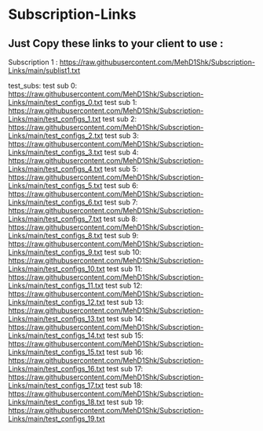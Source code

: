 # Subscription-Links
## Just Copy these links to your client to use :
Subscription 1 : https://raw.githubusercontent.com/MehD1Shk/Subscription-Links/main/sublist1.txt

test_subs:
test sub 0: https://raw.githubusercontent.com/MehD1Shk/Subscription-Links/main/test_configs_0.txt
test sub 1: https://raw.githubusercontent.com/MehD1Shk/Subscription-Links/main/test_configs_1.txt
test sub 2: https://raw.githubusercontent.com/MehD1Shk/Subscription-Links/main/test_configs_2.txt
test sub 3: https://raw.githubusercontent.com/MehD1Shk/Subscription-Links/main/test_configs_3.txt
test sub 4: https://raw.githubusercontent.com/MehD1Shk/Subscription-Links/main/test_configs_4.txt
test sub 5: https://raw.githubusercontent.com/MehD1Shk/Subscription-Links/main/test_configs_5.txt
test sub 6: https://raw.githubusercontent.com/MehD1Shk/Subscription-Links/main/test_configs_6.txt
test sub 7: https://raw.githubusercontent.com/MehD1Shk/Subscription-Links/main/test_configs_7.txt
test sub 8: https://raw.githubusercontent.com/MehD1Shk/Subscription-Links/main/test_configs_8.txt
test sub 9: https://raw.githubusercontent.com/MehD1Shk/Subscription-Links/main/test_configs_9.txt
test sub 10: https://raw.githubusercontent.com/MehD1Shk/Subscription-Links/main/test_configs_10.txt
test sub 11: https://raw.githubusercontent.com/MehD1Shk/Subscription-Links/main/test_configs_11.txt
test sub 12: https://raw.githubusercontent.com/MehD1Shk/Subscription-Links/main/test_configs_12.txt
test sub 13: https://raw.githubusercontent.com/MehD1Shk/Subscription-Links/main/test_configs_13.txt
test sub 14: https://raw.githubusercontent.com/MehD1Shk/Subscription-Links/main/test_configs_14.txt
test sub 15: https://raw.githubusercontent.com/MehD1Shk/Subscription-Links/main/test_configs_15.txt
test sub 16: https://raw.githubusercontent.com/MehD1Shk/Subscription-Links/main/test_configs_16.txt
test sub 17: https://raw.githubusercontent.com/MehD1Shk/Subscription-Links/main/test_configs_17.txt
test sub 18: https://raw.githubusercontent.com/MehD1Shk/Subscription-Links/main/test_configs_18.txt
test sub 19: https://raw.githubusercontent.com/MehD1Shk/Subscription-Links/main/test_configs_19.txt
